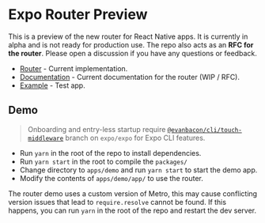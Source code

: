 # Expo Router Preview

This is a preview of the new router for React Native apps. It is currently in alpha and is not ready for production use.
The repo also acts as an **RFC for the router**. Please open a discussion if you have any questions or feedback.

- [Router](/packages/expo-router) - Current implementation.
- [Documentation](/docs/index.md) - Current documentation for the router (WIP / RFC).
- [Example](/apps/demo) - Test app.

## Demo

> Onboarding and entry-less startup require [`@evanbacon/cli/touch-middleware`](https://github.com/expo/expo/compare/%40evanbacon/cli/touch-middleware) branch on `expo/expo` for Expo CLI features.

- Run `yarn` in the root of the repo to install dependencies.
- Run `yarn start` in the root to compile the `packages/`
- Change directory to `apps/demo` and run `yarn start` to start the demo app.
- Modify the contents of `apps/demo/app/` to use the router.

The router demo uses a custom version of Metro, this may cause conflicting version issues that lead to `require.resolve` cannot be found. If this happens, you can run `yarn` in the root of the repo and restart the dev server.

<!-- https://twitter.com/Baconbrix/status/1560353229241831425?s=20&t=oMP-INzqtw8fqrxpzLS-8Q -->
